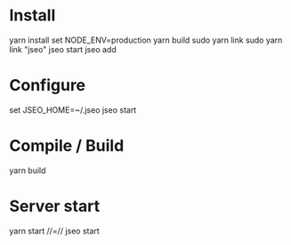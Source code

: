 
# Install

yarn install
set NODE_ENV=production yarn build
sudo yarn link
sudo yarn link "jseo"
jseo start
jseo add <username>


# Configure

set JSEO_HOME=~/.jseo
jseo start




# Compile / Build

yarn build






# Server start

yarn start
//=//
jseo start

